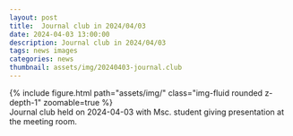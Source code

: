 ```yaml
---
layout: post
title:  Journal club in 2024/04/03
date: 2024-04-03 13:00:00
description: Journal club in 2024/04/03
tags: news images
categories: news
thumbnail: assets/img/20240403-journal.club
---
```




<div class="row mt-3">
    <div class="offset-sm-3 col-sm-6 mt-3 mt-md-0">
        {% include figure.html path="assets/img/" class="img-fluid rounded z-depth-1" zoomable=true %}
    </div>
</div>
<div class="caption">
    Journal club held on 2024-04-03 with Msc. student giving presentation at the meeting room.
</div>
